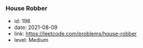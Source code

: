 ### House Robber

* id: 198
* date: 2021-08-09
* link: https://leetcode.com/problems/house-robber
* level: Medium
